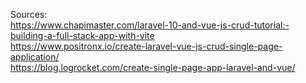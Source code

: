 Sources:  
https://www.chapimaster.com/laravel-10-and-vue-js-crud-tutorial:-building-a-full-stack-app-with-vite  
https://www.positronx.io/create-laravel-vue-js-crud-single-page-application/  
https://blog.logrocket.com/create-single-page-app-laravel-and-vue/
